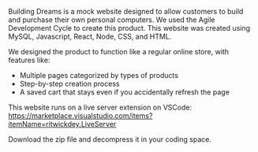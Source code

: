 Building Dreams is a mock website designed to allow customers to build and purchase their own personal computers. 
We used the Agile Development Cycle to create this product. 
This website was created using MySQL, Javascript, React, Node, CSS, and HTML.

We designed the product to function like a regular online store, with features like:
  - Multiple pages categorized by types of products
  - Step-by-step creation process
  - A saved cart that stays even if you accidentally refresh the page

This website runs on a live server extension on VSCode:
https://marketplace.visualstudio.com/items?itemName=ritwickdey.LiveServer

Download the zip file and decompress it in your coding space.
